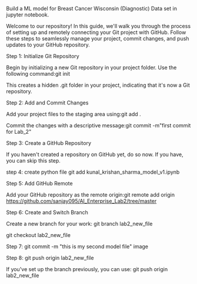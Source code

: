Build a ML model for Breast Cancer Wisconsin (Diagnostic) Data set in jupyter notebook.


Welcome to our repository! In this guide, we'll walk you through the process of setting up and remotely connecting your Git project with GitHub. Follow these steps to seamlessly manage your project, commit changes, and push updates to your GitHub repository.


Step 1: Initialize Git Repository


Begin by initializing a new Git repository in your project folder. Use the following command:git init


This creates a hidden .git folder in your project, indicating that it's now a Git repository.


Step 2: Add and Commit Changes


Add your project files to the staging area using:git add .


Commit the changes with a descriptive message:git commit -m"first commit for Lab_2"


Step 3: Create a GitHub Repository


If you haven't created a repository on GitHub yet, do so now. If you have, you can skip this step.


step 4: create python file git add kunal_krishan_sharma_model_v1.ipynb


Step 5: Add GitHub Remote


Add your GitHub repository as the remote origin:git remote add origin https://github.com/sanjay095/AI_Enterprise_Lab2/tree/master


Step 6: Create and Switch Branch


Create a new branch for your work: git branch lab2_new_file


git checkout lab2_new_file


Step 7: git commit -m "this is my second model file" image


Step 8: git push origin lab2_new_file 


If you've set up the branch previously, you can use: git push origin lab2_new_file
